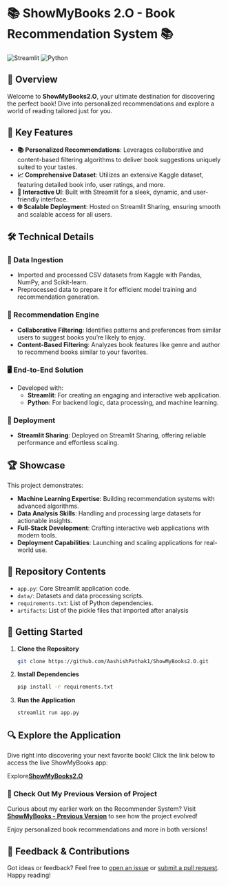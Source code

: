 # 📚 ShowMyBooks 2.O - Book Recommendation System 📚

![Streamlit](https://img.shields.io/badge/streamlit-%23296E92.svg?style=for-the-badge&logo=streamlit&logoColor=white)
![Python](https://img.shields.io/badge/python-%23386C6C.svg?style=for-the-badge&logo=python&logoColor=white)

## 🚀 Overview

Welcome to **ShowMyBooks2.O**, your ultimate destination for discovering the perfect book! Dive into personalized recommendations and explore a world of reading tailored just for you.

## 🌟 Key Features

- **📚 Personalized Recommendations**: Leverages collaborative and content-based filtering algorithms to deliver book suggestions uniquely suited to your tastes.
- **📈 Comprehensive Dataset**: Utilizes an extensive Kaggle dataset, featuring detailed book info, user ratings, and more.
- **🎨 Interactive UI**: Built with Streamlit for a sleek, dynamic, and user-friendly interface.
- **🌐 Scalable Deployment**: Hosted on Streamlit Sharing, ensuring smooth and scalable access for all users.

## 🛠️ Technical Details

### 🔄 Data Ingestion

- Imported and processed CSV datasets from Kaggle with Pandas, NumPy, and Scikit-learn.
- Preprocessed data to prepare it for efficient model training and recommendation generation.

### 🤖 Recommendation Engine

- **Collaborative Filtering**: Identifies patterns and preferences from similar users to suggest books you’re likely to enjoy.
- **Content-Based Filtering**: Analyzes book features like genre and author to recommend books similar to your favorites.

### 🖥️ End-to-End Solution

- Developed with:
  - **Streamlit**: For creating an engaging and interactive web application.
  - **Python**: For backend logic, data processing, and machine learning.

### 🚀 Deployment

- **Streamlit Sharing**: Deployed on Streamlit Sharing, offering reliable performance and effortless scaling.

## 🏆 Showcase

This project demonstrates:

- **Machine Learning Expertise**: Building recommendation systems with advanced algorithms.
- **Data Analysis Skills**: Handling and processing large datasets for actionable insights.
- **Full-Stack Development**: Crafting interactive web applications with modern tools.
- **Deployment Capabilities**: Launching and scaling applications for real-world use.

## 📁 Repository Contents

- `app.py`: Core Streamlit application code.
- `data/`: Datasets and data processing scripts.
- `requirements.txt`: List of Python dependencies.
- `artifacts`: List of the pickle files that imported after analysis

## 🏁 Getting Started

1. **Clone the Repository**
   ```bash
   git clone https://github.com/AashishPathak1/ShowMyBooks2.O.git
   ```
2. **Install Dependencies**
   ```bash
   pip install -r requirements.txt
   ```
3. **Run the Application**
   ```bash
   streamlit run app.py
   ```

## 🔍 Explore the Application

Dive right into discovering your next favorite book!
Click the link below to access the live ShowMyBooks app:

Explore[**ShowMyBooks2.O**](https://aashishpathak1-showmybooks2-o-app-esd7oj.streamlit.app/)

### 📂 Check Out My Previous Version of Project

Curious about my earlier work on the Recommender System?
Visit [**ShowMyBooks - Previous Version**](https://showmybooks.onrender.com/) to see how the project evolved!

Enjoy personalized book recommendations and more in both versions!

## 💬 Feedback & Contributions

Got ideas or feedback? Feel free to [open an issue](https://github.com/AashishPathak1/ShowMyBooks2.O/issues) or [submit a pull request](https://github.com/AashishPathak1/ShowMyBooks2.O/compare). Happy reading!
